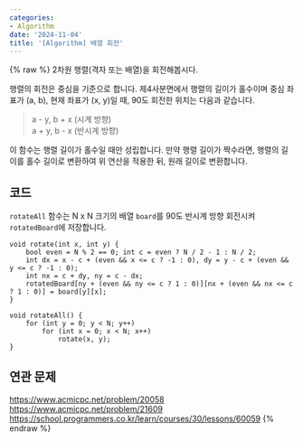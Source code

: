```yaml
---
categories:
- Algorithm
date: '2024-11-04'
title: '[Algorithm] 배열 회전'
---
```


{% raw %}
2차원 행렬(격자 또는 배열)을 회전해봅시다.

행렬의 회전은 중심을 기준으로 합니다. 제4사분면에서 행렬의 길이가 홀수이며 중심 좌표가 (a, b), 현재 좌표가 (x, y)일 때, 90도 회전한 위치는 다음과 같습니다.
> a - y, b + x (시계 방향)<br>
> a + y, b - x (반시계 방향)<br>

이 함수는 행렬 길이가 홀수일 때만 성립합니다. 만약 행렬 길이가 짝수라면, 행렬의 길이를 홀수 길이로 변환하여 위 연산을 적용한 뒤, 원래 길이로 변환합니다.

## 코드
`rotateAll` 함수는 N x N 크기의 배열 `board`를 90도 반시계 방향 회전시켜 `rotatedBoard`에 저장합니다.
```
void rotate(int x, int y) {
    bool even = N % 2 == 0; int c = even ? N / 2 - 1 : N / 2;
    int dx = x - c + (even && x <= c ? -1 : 0), dy = y - c + (even && y <= c ? -1 : 0);
    int nx = c + dy, ny = c - dx;
    rotatedBoard[ny + (even && ny <= c ? 1 : 0)][nx + (even && nx <= c ? 1 : 0)] = board[y][x];
}

void rotateAll() {
    for (int y = 0; y < N; y++)
        for (int x = 0; x < N; x++)
            rotate(x, y);
}
```

## 연관 문제
https://www.acmicpc.net/problem/20058
https://www.acmicpc.net/problem/21609
https://school.programmers.co.kr/learn/courses/30/lessons/60059
{% endraw %}